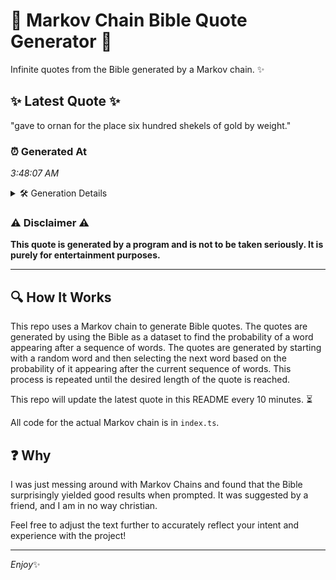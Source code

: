# 📖 Markov Chain Bible Quote Generator 📖

Infinite quotes from the Bible generated by a Markov chain. ✨

## ✨ Latest Quote ✨
"gave to ornan for the place six hundred shekels of gold by weight."

### ⏰ Generated At
*3:48:07 AM*

<details>
    <summary>🛠️ Generation Details</summary>
    <p>
        <strong>🌱 Seed:</strong> gave<br>
        <strong>🔄 Iterations:</strong> 12<br>
        <strong>📜 Context History:</strong><br>[ gave ]: to<br>[ gave, to ]: ornan<br>[ gave, to, ornan ]: for<br>[ gave, to, ornan, for ]: the<br>[ gave, to, ornan, for, the ]: place<br>[ gave, to, ornan, for, the, place ]: six<br>[ to, ornan, for, the, place, six ]: hundred<br>[ ornan, for, the, place, six, hundred ]: shekels<br>[ for, the, place, six, hundred, shekels ]: of<br>[ the, place, six, hundred, shekels, of ]: gold<br>[ place, six, hundred, shekels, of, gold ]: by<br>[ six, hundred, shekels, of, gold, by ]: weight.<br>
    </p>
</details>

### ⚠️ Disclaimer ⚠️
**This quote is generated by a program and is not to be taken seriously. It is purely for entertainment purposes.**

---

## 🔍 How It Works

This repo uses a Markov chain to generate Bible quotes. The quotes are generated by using the Bible as a dataset to find the probability of a word appearing after a sequence of words. The quotes are generated by starting with a random word and then selecting the next word based on the probability of it appearing after the current sequence of words. This process is repeated until the desired length of the quote is reached.

This repo will update the latest quote in this README every 10 minutes. ⏳

All code for the actual Markov chain is in `index.ts`.

## ❓ Why

I was just messing around with Markov Chains and found that the Bible surprisingly yielded good results when prompted. 
It was suggested by a friend, and I am in no way christian.

Feel free to adjust the text further to accurately reflect your intent and experience with the project!

---

*Enjoy*✨
